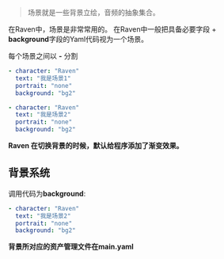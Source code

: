 > 场景就是一些背景立绘，音频的抽象集合。

在Raven中，场景是非常常用的。
在Raven中一般把具备必要字段 + **background**字段的Yaml代码视为一个场景。

每个场景之间以 **-** 分割

```yaml
- character: "Raven"
  text: "我是场景1"
  portrait: "none"
  background: "bg2"

- character: "Raven"
  text: "我是场景2"
  portrait: "none"
  background: "bg2"
```
**Raven 在切换背景的时候，默认给程序添加了渐变效果。**

## 背景系统
调用代码为**background**:
```yaml
- character: "Raven"
  text: "我是场景2"
  portrait: "none"
  background: "bg2"
```
**背景所对应的资产管理文件在main.yaml**